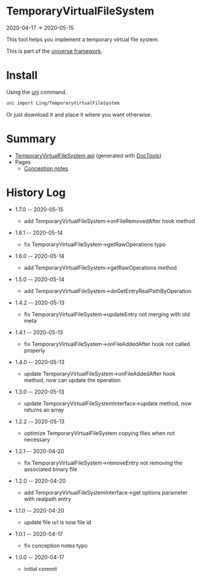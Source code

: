 TemporaryVirtualFileSystem
===========
2020-04-17 -> 2020-05-15



This tool helps you implement a temporary virtual file system.


This is part of the [universe framework](https://github.com/karayabin/universe-snapshot).


Install
==========
Using the [uni](https://github.com/lingtalfi/universe-naive-importer) command.
```bash
uni import Ling/TemporaryVirtualFileSystem
```

Or just download it and place it where you want otherwise.






Summary
===========
- [TemporaryVirtualFileSystem api](https://github.com/lingtalfi/TemporaryVirtualFileSystem/blob/master/doc/api/Ling/TemporaryVirtualFileSystem.md) (generated with [DocTools](https://github.com/lingtalfi/DocTools))
- Pages
    - [Conception notes](https://github.com/lingtalfi/TemporaryVirtualFileSystem/blob/master/doc/pages/conception-notes.md)






History Log
=============

- 1.7.0 -- 2020-05-15

    - add TemporaryVirtualFileSystem->onFileRemovedAfter hook method
    
- 1.6.1 -- 2020-05-14

    - fix TemporaryVirtualFileSystem->getRawOperations typo
    
- 1.6.0 -- 2020-05-14

    - add TemporaryVirtualFileSystem->getRawOperations method
    
- 1.5.0 -- 2020-05-14

    - add TemporaryVirtualFileSystem->doGetEntryRealPathByOperation
    
- 1.4.2 -- 2020-05-13

    - fix TemporaryVirtualFileSystem->updateEntry not merging with old meta
    
- 1.4.1 -- 2020-05-13

    - fix TemporaryVirtualFileSystem->onFileAddedAfter hook not called properly

- 1.4.0 -- 2020-05-13

    - update TemporaryVirtualFileSystem->onFileAddedAfter hook method, now can update the operation
    
- 1.3.0 -- 2020-05-13

    - update TemporaryVirtualFileSystemInterface->update method, now returns an array
    
- 1.2.2 -- 2020-05-13

    - optimize TemporaryVirtualFileSystem copying files when not necessary
    
- 1.2.1 -- 2020-04-20

    - fix TemporaryVirtualFileSystem->removeEntry not removing the associated binary file
    
- 1.2.0 -- 2020-04-20

    - add TemporaryVirtualFileSystemInterface->get options parameter with realpath entry
    
- 1.1.0 -- 2020-04-20

    - update file url is now file id
    
- 1.0.1 -- 2020-04-17

    - fix conception notes typo
    
- 1.0.0 -- 2020-04-17

    - initial commit